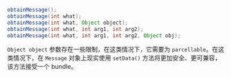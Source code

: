 ```java
obtainMessage();
obtainMessage(int what);
obtainMessage(int what, Object object);
obtainMessage(int what, int arg1, int arg2);
obtainMessage(int what, int arg1, int arg2, Object obj);
```

`Object object` 参数存在一些限制，在这类情况下，它需要为 `parcellable`。在这类情况下，在 `Message` 对象上现实使用 `setData()` 方法将更加安全、更可兼容，该方法接受一个 bundle。